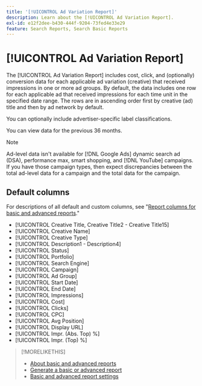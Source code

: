 ```yaml
---
title: '[!UICONTROL Ad Variation Report]'
description: Learn about the [!UICONTROL Ad Variation Report].
exl-id: e12f2dee-b430-444f-9204-73fed4e33e29
feature: Search Reports, Search Basic Reports
---
```

# [!UICONTROL Ad Variation Report]

The [!UICONTROL Ad Variation Report] includes cost, click, and (optionally) conversion data for each applicable ad variation (creative) that received impressions in one or more ad groups. By default, the data includes one row for each applicable ad that received impressions for each time unit in the specified date range. The rows are in ascending order first by creative (ad) title and then by ad network by default.

You can optionally include advertiser-specific label classifications.

You can view data for the previous 36 months.

>[!NOTE]
>
>Ad-level data isn't available for [!DNL Google Ads] dynamic search ad (DSA), performance max, smart shopping, and [!DNL YouTube] campaigns. If you have those campaign types, then expect discrepancies between the total ad-level data for a campaign and the total data for the campaign.

## Default columns

For descriptions of all default and custom columns, see "[Report columns for basic and advanced reports](basic-advanced-report-columns.md)."

* [!UICONTROL Creative Title, Creative Title2 - Creative Title15]
* [!UICONTROL Creative Name]
* [!UICONTROL Creative Type]
* [!UICONTROL Description1 - Description4]
* [!UICONTROL Status]
* [!UICONTROL Portfolio]
* [!UICONTROL Search Engine]
* [!UICONTROL Campaign]
* [!UICONTROL Ad Group]
* [!UICONTROL Start Date]
* [!UICONTROL End Date]
* [!UICONTROL Impressions]
* [!UICONTROL Cost]
* [!UICONTROL Clicks]
* [!UICONTROL CPC]
* [!UICONTROL Avg Position]
* [!UICONTROL Display URL]
* [!UICONTROL Impr. (Abs. Top) %]
* [!UICONTROL Impr. (Top) %]

>[!MORELIKETHIS]
>
>* [About basic and advanced reports](basic-advanced-report-about.md)
>* [Generate a basic or advanced report](basic-advanced-report-generate.md)
>* [Basic and advanced report settings](basic-advanced-report-settings.md)
